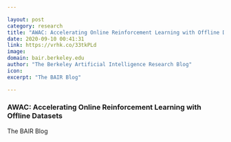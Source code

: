 ```yaml
---

layout: post
category: research
title: "AWAC: Accelerating Online Reinforcement Learning with Offline Datasets"
date: 2020-09-10 00:41:31
link: https://vrhk.co/33tkPLd
image: 
domain: bair.berkeley.edu
author: "The Berkeley Artificial Intelligence Research Blog"
icon: 
excerpt: "The BAIR Blog"

---
```


### AWAC: Accelerating Online Reinforcement Learning with Offline Datasets

The BAIR Blog